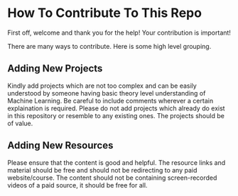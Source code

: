 # How To Contribute To This Repo
First off, welcome and thank you for the help! Your contribution is important!

There are many ways to contribute.  Here is some high level grouping.

## Adding New Projects

Kindly add projects which are not too complex and can be easily understood by someone having basic theory level understanding of Machine Learning. 
Be careful to include comments wherever a certain explaination is required.
Please do not add projects which already do exist in this repository or resemble to any existing ones.
The projects should be of value.

## Adding New Resources

Please ensure that the content is good and helpful.
The resource links and material should be free and should not be redirecting to any paid website/course.
The content should not be containing screen-recorded videos of a paid source, it should be free for all.
